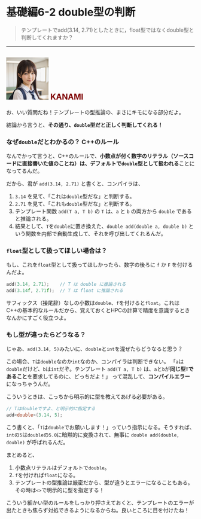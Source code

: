 # 基礎編6-2 double型の判断
> テンプレートでadd(3.14, 2.71)としたときに，float型ではなくdouble型と判断してくれますか？

***
## ![](./img/KANAMI.png "KANAMI") <font color="Maroon">KANAMI</font>

お、いい質問だね！テンプレートの型推論の、まさにキモになる部分だよ。

結論から言うと、**その通り、`double`型だと正しく判断してくれる！**

### なぜ`double`だとわかるの？ C++のルール

なんでかって言うと、C++のルールで、**小数点が付く数字のリテラル（ソースコードに直接書いた値のことね）は、デフォルトで`double`型として扱われる**ことになってるんだ。

だから、君が `add(3.14, 2.71)` と書くと、コンパイラは、
1.  `3.14` を見て、「これは`double`型だな」と判断する。
2.  `2.71` を見て、「これも`double`型だな」と判断する。
3.  テンプレート関数 `add(T a, T b)` の `T` は、`a` と `b` の両方から `double` であると推論される。
4.  結果として、`T`を`double`に置き換えた、`double add(double a, double b)` という関数を内部で自動生成して、それを呼び出してくれるんだ。

### `float`型として扱ってほしい場合は？

もし、これを`float`型として扱ってほしかったら、数字の後ろに `f` か `F` を付けるんだよ。

```cpp
add(3.14, 2.71);    // T は double に推論される
add(3.14f, 2.71f);  // T は float に推論される
```
サフィックス（接尾辞）なしの小数は`double`、`f`を付けると`float`。これはC++の基本的なルールだから、覚えておくとHPCの計算で精度を意識するときなんかにすごく役立つよ。

### もし型が違ったらどうなる？

じゃあ、`add(3.14, 5)`みたいに、`double`と`int`を混ぜたらどうなると思う？

この場合、`T`は`double`なのか`int`なのか、コンパイラは判断できない。
「`a`は`double`だけど、`b`は`int`だぞ。テンプレート `add(T a, T b)` は、`a`と`b`が**同じ型`T`であること**を要求してるのに、どっちだよ！」
って混乱して、**コンパイルエラー**になっちゃうんだ。

こういうときは、こっちから明示的に型を教えてあげる必要がある。

```cpp
// Tはdoubleですよ、と明示的に指定する
add<double>(3.14, 5); 
```
こう書くと、「`T`は`double`でお願いします！」っていう指示になる。そうすれば、`int`の`5`は`double`の`5.0`に暗黙的に変換されて、無事に `double add(double, double)` が呼ばれるんだ。

まとめると、
1.  小数点リテラルはデフォルトで`double`。
2.  `f`を付ければ`float`になる。
3.  テンプレートの型推論は厳密だから、型が違うとエラーになることもある。その時は`<>`で明示的に型を指定する！

こういう細かい型のルールをしっかり押さえておくと、テンプレートのエラーが出たときも焦らず対処できるようになるからね。良いところに目を付けたね！
